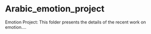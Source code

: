 # Arabic_emotion_project
Emotion Project: This folder presents the details of the recent work on emotion....
